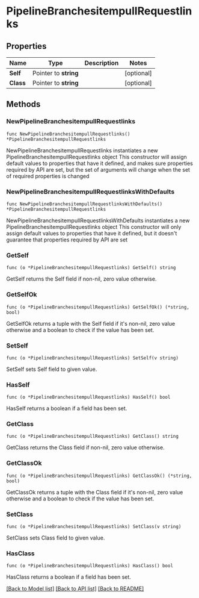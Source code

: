 # PipelineBranchesitempullRequestlinks

## Properties

Name | Type | Description | Notes
------------ | ------------- | ------------- | -------------
**Self** | Pointer to **string** |  | [optional] 
**Class** | Pointer to **string** |  | [optional] 

## Methods

### NewPipelineBranchesitempullRequestlinks

`func NewPipelineBranchesitempullRequestlinks() *PipelineBranchesitempullRequestlinks`

NewPipelineBranchesitempullRequestlinks instantiates a new PipelineBranchesitempullRequestlinks object
This constructor will assign default values to properties that have it defined,
and makes sure properties required by API are set, but the set of arguments
will change when the set of required properties is changed

### NewPipelineBranchesitempullRequestlinksWithDefaults

`func NewPipelineBranchesitempullRequestlinksWithDefaults() *PipelineBranchesitempullRequestlinks`

NewPipelineBranchesitempullRequestlinksWithDefaults instantiates a new PipelineBranchesitempullRequestlinks object
This constructor will only assign default values to properties that have it defined,
but it doesn't guarantee that properties required by API are set

### GetSelf

`func (o *PipelineBranchesitempullRequestlinks) GetSelf() string`

GetSelf returns the Self field if non-nil, zero value otherwise.

### GetSelfOk

`func (o *PipelineBranchesitempullRequestlinks) GetSelfOk() (*string, bool)`

GetSelfOk returns a tuple with the Self field if it's non-nil, zero value otherwise
and a boolean to check if the value has been set.

### SetSelf

`func (o *PipelineBranchesitempullRequestlinks) SetSelf(v string)`

SetSelf sets Self field to given value.

### HasSelf

`func (o *PipelineBranchesitempullRequestlinks) HasSelf() bool`

HasSelf returns a boolean if a field has been set.

### GetClass

`func (o *PipelineBranchesitempullRequestlinks) GetClass() string`

GetClass returns the Class field if non-nil, zero value otherwise.

### GetClassOk

`func (o *PipelineBranchesitempullRequestlinks) GetClassOk() (*string, bool)`

GetClassOk returns a tuple with the Class field if it's non-nil, zero value otherwise
and a boolean to check if the value has been set.

### SetClass

`func (o *PipelineBranchesitempullRequestlinks) SetClass(v string)`

SetClass sets Class field to given value.

### HasClass

`func (o *PipelineBranchesitempullRequestlinks) HasClass() bool`

HasClass returns a boolean if a field has been set.


[[Back to Model list]](../README.md#documentation-for-models) [[Back to API list]](../README.md#documentation-for-api-endpoints) [[Back to README]](../README.md)


